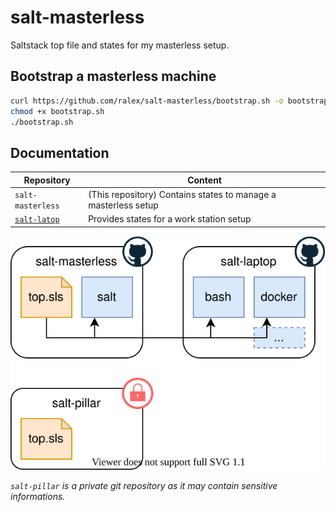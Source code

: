 # salt-masterless
Saltstack top file and states for my masterless setup.

## Bootstrap a masterless machine

```bash
curl https://github.com/ralex/salt-masterless/bootstrap.sh -o bootstrap.sh
chmod +x bootstrap.sh
./bootstrap.sh
```

## Documentation

|Repository|Content|
|---|---|
|`salt-masterless`|(This repository) Contains states to manage a masterless setup|
|[`salt-latop`](https://github.com/ralex/salt-laptop)| Provides states for a work station setup|


![Diagram](docs/diagram.svg)

*`salt-pillar` is a private git repository as it may contain sensitive informations.*
